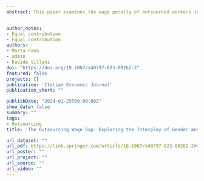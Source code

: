 ```yaml
---
abstract: This paper examines the wage penalty of outsourced workers in France, providing novel insights to the existing literature. First, it investigates the extent to which the wage penalty differs between outsourced male and female workers. Our results reveal that outsourced workers experience pronounced wage penalty, with this effect being stronger for women. Second, in contrast to most studies, we analyse outsourcing across the entire job distribution. We find that the wage penalty is significantly higher for outsourced workers employed in jobs at the lower end of the wage distribution compared to those employed at the top. Third, we assess whether the wage penalty experienced by outsourced workers can be attributed to the tasks they perform, such as repetitiveness, forms of control, and managerial duties. The results show that the tasks performed, while can alter the wage penalty, do not significantly reshape the main results. Thus, differences in tasks do not appear to be a determining factor in the wage penalty of outsourced workers. Longitudinal analysis strengthens the validity of the cross-sectional findings, highlighting that the wage penalty associated with outsourcing does not result from shifts in individual employee characteristics but rather from disparities in their job status and other time-invariant attributes. In summary, being an outsourced worker implies a degradation in wage treatment, which is exacerbated by gender. Given the increasing importance of this employment practice, it underscores the urgent need for policy interventions to address these critical issues.


author_notes:
- Equal contribution
- Equal contribution
authors:
- Marta Fana
- admin
- Davide Villani
doi: "https://doi.org/10.1007/s40797-023-00262-2"
featured: false
projects: []
publication: 'Italian Economic Journal'
publication_short: ""

publishDate: "2024-01-25T00:00:00Z"
show_date: false
summary: ""
tags:
- Outsourcing
title: 'The Outsourcing Wage Gap: Exploring the Interplay of Gender and Tasks Along the Job Distribution'

url_dataset: ""
url_pdf: https://link.springer.com/article/10.1007/s40797-023-00262-2#citeas
url_poster: ""
url_project: ""
url_source: ""
url_video: ""
---
```




